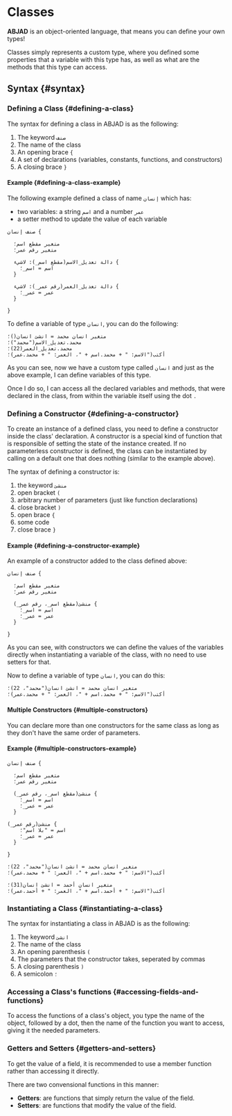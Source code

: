 ﻿---
sidebar_position: 11
---

# Classes

**ABJAD** is an object-oriented language, that means you can define your own types!

Classes simply represents a custom type, where you defined some properties that a variable with this type has, as well
as what are the methods that this type can access.

## Syntax {#syntax}

### Defining a Class {#defining-a-class}

The syntax for defining a class in ABJAD is as the following:

1. The keyword `صنف`
2. The name of the class
3. An opening brace `{`
4. A set of declarations (variables, constants, functions, and constructors)
5. A closing brace `}`

#### Example {#defining-a-class-example}

The following example defined a class of name `إنسان` which has:

- two variables: a string `اسم` and a number `عمر`
- a setter method to update the value of each variable

```abjad showLineNumbers
صنف إنسان {

  متغير مقطع اسم؛
  متغير رقم عمر؛
  
  دالة تعديل_الاسم(مقطع اسم_): لاشيء {
    اسم = اسم_؛
  }
  
  دالة تعديل_العمر(رقم عمر_): لاشيء {
    عمر = عمر_؛
  }

}
```

To define a variable of type `انسان`, you can do the following:

```abjad showLineNumbers
متغير انسان محمد = انشئ انسان()؛
محمد.تعديل_الاسم("محمد")؛
محمد.تعديل_العمر(22)؛
أكتب("الاسم: " + محمد.اسم + "، العمر: " + محمد.عمر)؛
```

As you can see, now we have a custom type called `انسان` and just as the above example, I can define variables of this
type.

Once I do so, I can access all the declared variables and methods, that were declared in the class, from within the
variable itself using the dot `.`

### Defining a Constructor {#defining-a-constructor}

To create an instance of a defined class, you need to define a constructor inside the class' declaration. A constructor
is a special kind of function that is responsible of setting the state of the instance created. If no parameterless
constructor is defined, the class can be instantiated by calling on a default one that does nothing (similar to the
example above).

The syntax of defining a constructor is:

1. the keyword `منشئ`
2. open bracket `(`
3. arbitrary number of parameters (just like function declarations)
4. close bracket `)`
5. open brace `{`
6. some code
7. close brace `}`

#### Example {#defining-a-constructor-example}

An example of a constructor added to the class defined above:

```abjad showLineNumbers
صنف إنسان {

  متغير مقطع اسم؛
  متغير رقم عمر؛
  
  منشئ(مقطع اسم_، رقم عمر_) {
    اسم = اسم_؛
    عمر = عمر_؛
  }

}
```

As you can see, with constructors we can define the values of the variables directly when instantiating a variable of
the class, with no need to use setters for that.

Now to define a variable of type `انسان`, you can do this:

```abjad showLineNumbers
متغير انسان محمد = انشئ انسان("محمد"، 22)؛
أكتب("الاسم: " + محمد.اسم + "، العمر: " + محمد.عمر)؛
```

#### Multiple Constructors {#multiple-constructors}

You can declare more than one constructors for the same class as long as they don't have the same order of parameters.

#### Example {#multiple-constructors-example}

```abjad showLineNumbers
صنف إنسان {

  متغير مقطع اسم؛
  متغير رقم عمر؛
  
  منشئ(مقطع اسم_، رقم عمر_) {
    اسم = اسم_؛
    عمر = عمر_؛
  }
  
منشئ(رقم عمر_) {  
    اسم = "بلا اسم"؛
    عمر = عمر_؛
  }

}

متغير انسان محمد = انشئ انسان("محمد"، 22)؛
أكتب("الاسم: " + محمد.اسم + "، العمر: " + محمد.عمر)؛

متغير انسان أحمد = انشئ انسان(31)؛
أكتب("الاسم: " + أحمد.اسم + "، العمر: " + أحمد.عمر)؛
```

### Instantiating a Class {#instantiating-a-class}

The syntax for instantiating a class in ABJAD is as the following:

1. The keyword `انشئ`
2. The name of the class
3. An opening parenthesis `(`
4. The parameters that the constructor takes, seperated by commas
5. A closing parenthesis `)`
6. A semicolon `؛`

### Accessing a Class's functions {#accessing-fields-and-functions}

To access the functions of a class's object, you type the name of the object, followed by a dot, then the name of the
function you want to access, giving it the needed parameters.

### Getters and Setters {#getters-and-setters}

To get the value of a field, it is recommended to use a member function rather than accessing it directly.

There are two convensional functions in this manner:
* **Getters**: are functions that simply return the value of the field.
* **Setters**: are functions that modify the value of the field.